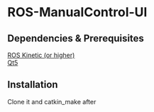 # ROS-ManualControl-UI
## Dependencies & Prerequisites
[ROS Kinetic (or higher)](http://wiki.ros.org/ROS/Installation)\
[Qt5](https://www.qt.io/download)
## Installation
Clone it and catkin_make after 

